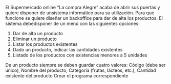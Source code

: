 El Supermercado online “La compra Alegre” acaba de abrir sus puertas y quiere disponer de unsistema informático para su utilización.
Para que funcione se quiere diseñar un backoffice para dar de alta los productos. El sistema debedisponer de un menú con las siguientes opciones:
1) Dar de alta un producto
2) Eliminar un producto
3) Listar los productos existentes
4) Dado un producto, indicar las cantidades existentes
5) Listado de los productos con existencias menores a 5 unidades

De un producto siempre se deben guardar cuatro valores: Código (debe ser único), Nombre del
producto, Categoría (frutas, lácteos, etc.), Cantidad existente del producto
Crear el programa correspondiente
